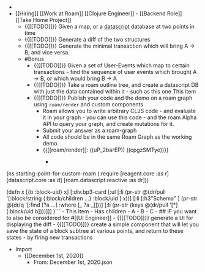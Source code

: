 - 
- [[Hiring]] [[Work at Roam]] [[Clojure Engineer]] - [[Backend Role]] [[Take Home Project]]
    - {{[[TODO]]}} Given a map, or a [datascript](https://github.com/tonsky/datascript) database at two points in time
    - {{[[TODO]]}} Generate a diff of the two structures
    - {{[[TODO]]}} Generate the minimal transaction which will bring A -> B, and vice versa.
    - #Bonus 
        - {{[[TODO]]}} Given a set of User-Events which map to certain transactions - find the sequence of user events which brought A -> B, or which would bring B -> A
        - {{[[TODO]]}} Take a roam outline tree, and create a datascript DB with just the data contained within it  - such as this one This item
        - {{[[TODO]]}} Publish your code and the demo on a roam graph using `roam/render` and custom components
            - Roam allows you to write arbitrary CLJS code - and evaluate it in your graph - you can use this code - and the roam Alpha API to query your graph, and create mutations for it.
            - Submit your answer as a roam-graph
            - All code should be in the same Roam Graph as the working demo.
            - {{[[roam/render]]: ((uP_2barEP)) ((cpgzSMTye))}}
                - ```clojure
(ns starting-point-for-custom-roam
  (:require
   [reagent.core :as r]
   [datascript.core :as d]
   [roam.datascript.reactive :as dr]))

(defn x [{b :block-uid} x]
  	[:div.bp3-card 
     [:ul
     [:li (pr-str @(dr/pull '[:block/string {:block/children ...}
                              :block/uid 
                              ] x))]
      [:li [:h3"Schema" ]
       (pr-str @(dr/q 
                     '[:find [?a ...]
                       :where [_ ?a _]]))]
     [:li (pr-str (keys @(dr/pull '[*] [:block/uid b])))]]]
  )```
            - This item
                - Has children
                    - A
                    - B
                    - C
        - ## IF you want to also be considered for  #[[UI Engineer]]
            - {{[[TODO]]}}  generate a UI for displaying the diff 
            - {{[[TODO]]}} create a simple component that will let you save the state of a block subtree at various points, and return to these states - by firing new transactions
- Import
    - [[December 1st, 2020]]
        - From: December 1st, 2020.json
